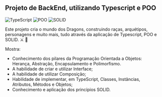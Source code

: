 ## Projeto de BackEnd, utilizando Typescript e POO

<img alt="TypeScript" src="https://img.shields.io/badge/-TypeScript-black?style=flat-square&logo=typescript">  <img alt="POO" src="https://img.shields.io/badge/-POO-black?style=flat-square&logo=POO">  <img alt="SOLID" src="https://img.shields.io/badge/-SOLID-black?style=flat-square&logo=SOLID">
  
Este projeto cria o  mundo dos Dragons, construindo raças, arquétipos, personagens e muito mais, tudo através da aplicação de Typescript, POO e SOLID. ⚔️ 🐲

Mostra: 
* Conhecimento dos pilares da Programação Orientada a Objetos: Herança, Abstração, Encapsulamento e Polimorfismo.
* A habilidade de criar e utilizar Interface;
* A habilidade de utilizar Composição;
* Habilidade de implementar, em TypeScript, Classes, Instâncias, Atributos, Métodos e Objetos;
* Conhecimento e aplicação dos princípios SOLID.
